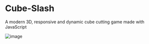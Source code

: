 # Cube-Slash
A modern 3D, responsive and dynamic cube cutting game made with JavaScript

![image](https://user-images.githubusercontent.com/64016811/207234623-210d137d-307a-40fa-9d8b-7a3bb3e68ac6.png)
